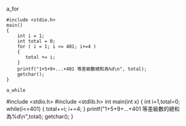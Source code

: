 a_for
```
#include <stdio.h>
main() 
{
    int i = 1;
    int total = 0;
    for ( i = 1; i <= 401; i+=4 )
    {  
       total += i;
    }
    printf("1+5+9+...+401 等差級數總和為%d\n", total);
    getchar();
}

a_while
```
#include <stdio.h>
#include <stdlib.h>
int main(int x)
{
 int i=1,total=0;
   while(i<=401)
     {
    total+=i;
    i+=4; 
  }
 printf("1+5+9+...+401 等差級數的總和為%d\n",total);
 getchar();
}
```
